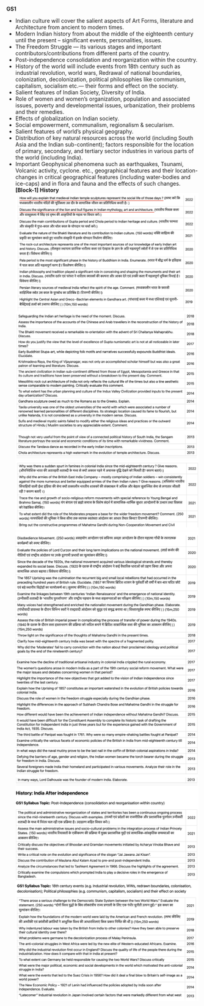 **GS1**

- Indian culture will cover the salient aspects of Art Forms, literature and Architecture from ancient to modern times.
- Modern Indian history from about the middle of the eighteenth century until the present – significant events, personalities, issues.
- The Freedom Struggle — its various stages and important contributors/contributions from different parts of the country.
- Post-independence consolidation and reorganization within the country.
- History of the world will include events from 18th century such as industrial revolution, world wars, Redrawal of national boundaries, colonization, decolonization, political philosophies like communism, capitalism, socialism etc.— their forms and effect on the society.
- Salient features of Indian Society, Diversity of India.
- Role of women and women’s organization, population and associated issues, poverty and developmental issues, urbanization, their problems and their remedies.
- Effects of globalization on Indian society.
- Social empowerment, communalism, regionalism & secularism.
- Salient features of world’s physical geography.
- Distribution of key natural resources across the world (including South Asia and the Indian sub-continent); factors responsible for the location of primary, secondary, and tertiary sector industries in various parts of the world (including India).
- Important Geophysical phenomena such as earthquakes, Tsunami, Volcanic activity, cyclone. etc., geographical features and their location-changes in critical geographical features (including water-bodies and ice-caps) and in flora and fauna and the effects of such changes.  
**[Block-1] History**
 ![How will you explain that medieval Indian temple s...](Obsidian-files/Media/Exported%20image%2020250604232456-0.png)  
![Safeguarding the Indian art heritage is the need o...](Obsidian-files/Media/Exported%20image%2020250604232501-1.png)  
![Though not very useful from the point of view of a...](Obsidian-files/Media/Exported%20image%2020250604232504-2.png)  
![Why was there a sudden spurt in famines in colonia...](Obsidian-files/Media/Exported%20image%2020250604232505-3.png)  
![Disobedience Movement 250 words Evaluate the polic...](Obsidian-files/Media/Exported%20image%2020250604232507-4.png)  
![Examine how the decline of traditional artisanal i...](Obsidian-files/Media/Exported%20image%2020250604232509-5.png)  
![In many ways Lord Dalhousie was the founder of mod...](Obsidian-files/Media/Exported%20image%2020250604232511-6.png)  
![GSI Syllabus Topic 18th century events eg Industri...](Obsidian-files/Media/Exported%20image%2020250604232512-7.png)